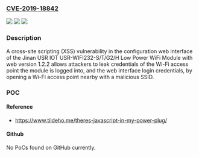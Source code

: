 ### [CVE-2019-18842](https://cve.mitre.org/cgi-bin/cvename.cgi?name=CVE-2019-18842)
![](https://img.shields.io/static/v1?label=Product&message=n%2Fa&color=blue)
![](https://img.shields.io/static/v1?label=Version&message=n%2Fa&color=blue)
![](https://img.shields.io/static/v1?label=Vulnerability&message=n%2Fa&color=brighgreen)

### Description

A cross-site scripting (XSS) vulnerability in the configuration web interface of the Jinan USR IOT USR-WIFI232-S/T/G2/H Low Power WiFi Module with web version 1.2.2 allows attackers to leak credentials of the Wi-Fi access point the module is logged into, and the web interface login credentials, by opening a Wi-Fi access point nearby with a malicious SSID.

### POC

#### Reference
- https://www.tildeho.me/theres-javascript-in-my-power-plug/

#### Github
No PoCs found on GitHub currently.

